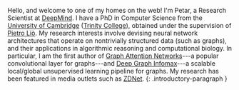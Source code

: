 Hello, and welcome to one of my homes on the web! I'm Petar, a Research Scientist at [DeepMind](https://www.deepmind.com).
I have a PhD in Computer Science from the [University of Cambridge](https://www.cam.ac.uk) ([Trinity College](https://www.trin.cam.ac.uk)), obtained under the supervision of [Pietro Liò](https://www.cst.cam.ac.uk/~pl219).
My research interests involve devising neural network architectures that operate on nontrivially structured data (such as graphs), and their applications in algorithmic reasoning and computational biology. 
In particular, I am the first author of [Graph Attention Networks](http://petar-v.com/GAT/)---a popular convolutional layer for graphs---and [Deep Graph Infomax](https://openreview.net/forum?id=rklz9iAcKQ)---a scalable local/global unsupervised learning pipeline for graphs.
My research has been featured in media outlets such as [ZDNet](https://www.zdnet.com/article/google-brain-microsoft-plumb-the-mysteries-of-networks-with-ai/).
{: .introductory-paragraph } 
